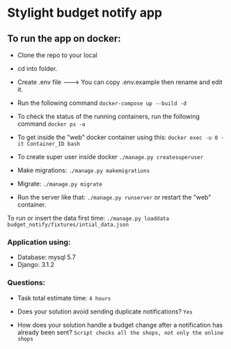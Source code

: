 # Stylight budget notify app

## To run the app on docker:
- Clone the repo to your local
- cd into folder.
- Create .env file ---> You can copy .env.example then rename and edit it.
- Run the following command `docker-compose up --build -d`
- To check the status of the running containers, run the following command `docker ps -a`
- To get inside the "web" docker container using this: `docker exec -u 0 -it Container_ID bash`

- To create super user inside docker `./manage.py createsuperuser`

- Make migrations: `./manage.py makemigrations` 
- Migrate: `./manage.py migrate`

- Run the server like that: `./manage.py runserver` or restart the "web" container.

To run or insert the data first time:
`./manage.py loaddata budget_notify/fixtures/intial_data.json`


### Application using: 
- Database: mysql 5.7
- Django: 3.1.2

### Questions:
- Task total estimate time:
`4 hours`

- Does your solution avoid sending duplicate notifications?
`Yes`

- How does your solution handle a budget change after a notification has already been sent?
`Script checks all the shops, not only the online shops`
